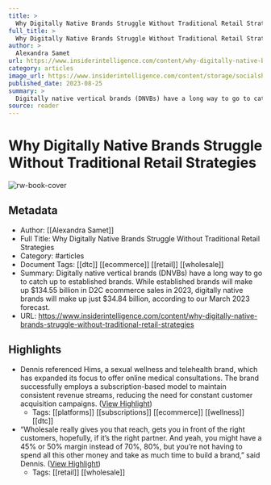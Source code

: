 ```yaml
---
title: >
  Why Digitally Native Brands Struggle Without Traditional Retail Strategies
full_title: >
  Why Digitally Native Brands Struggle Without Traditional Retail Strategies
author: >
  Alexandra Samet
url: https://www.insiderintelligence.com/content/why-digitally-native-brands-struggle-without-traditional-retail-strategies
category: articles
image_url: https://www.insiderintelligence.com/content/storage/socialsharingdefault/default-image-share.png?im=FitAndFill,width=1200,height=630
published_date: 2023-08-25
summary: >
  Digitally native vertical brands (DNVBs) have a long way to go to catch up to established brands. While established brands will make up $134.55 billion in D2C ecommerce sales in 2023, digitally native brands will make up just $34.84 billion, according to our March 2023 forecast.
source: reader
---
```

# Why Digitally Native Brands Struggle Without Traditional Retail Strategies

![rw-book-cover](https://www.insiderintelligence.com/content/storage/socialsharingdefault/default-image-share.png?im=FitAndFill,width=1200,height=630)

## Metadata
- Author: [[Alexandra Samet]]
- Full Title: Why Digitally Native Brands Struggle Without Traditional Retail Strategies
- Category: #articles
- Document Tags: [[dtc]] [[ecommerce]] [[retail]] [[wholesale]] 
- Summary: Digitally native vertical brands (DNVBs) have a long way to go to catch up to established brands. While established brands will make up $134.55 billion in D2C ecommerce sales in 2023, digitally native brands will make up just $34.84 billion, according to our March 2023 forecast.
- URL: https://www.insiderintelligence.com/content/why-digitally-native-brands-struggle-without-traditional-retail-strategies

## Highlights
- Dennis referenced Hims, a sexual wellness and telehealth brand, which has expanded its focus to offer online medical consultations. The brand successfully employs a subscription-based model to maintain consistent revenue streams, reducing the need for constant customer acquisition campaigns. ([View Highlight](https://read.readwise.io/read/01h97zp6897xz3ss6xbpsegfx7))
    - Tags: [[platforms]] [[subscriptions]] [[ecommerce]] [[wellness]] [[dtc]] 
- “Wholesale really gives you that reach, gets you in front of the right customers, hopefully, if it’s the right partner. And yeah, you might have a 45% or 50% margin instead of 70%, 80%, but you’re not having to spend all this other money and take as much time to build a brand,” said Dennis. ([View Highlight](https://read.readwise.io/read/01h97zpznknxnb8qp8yrhy99ap))
    - Tags: [[retail]] [[wholesale]] 


